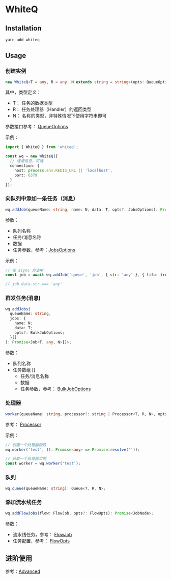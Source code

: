 # WhiteQ

## Installation

```bash
yarn add whiteq
```

## Usage

### 创建实例

```ts
new WhiteQ<T = any, R = any, N extends string = string>(opts: QueueOptions);
```

其中，类型定义：

- T： 任务的数据类型
- R： 任务处理器（Handler）的返回类型
- N： 名称的类型，非特殊情况下使用字符串即可

参数接口参考： [QueueOptions](interfaces.md#QueueOptions)

示例：

```ts
import { WhiteQ } from 'whiteq';

const wq = new WhiteQ({
  // 连接信息，可选
  connection: {
    host: process.env.REDIS_URL || 'localhost',
    port: 6379
  }
});
```

### 向队列中添加一条任务（消息）

```ts
wq.addJob(queueName: string, name: N, data: T, opts?: JobsOptions): Promise<Job<T, R, N>>;
```

参数：

- 队列名称
- 任务/消息名称
- 数据
- 任务参数，参考：[JobsOptions](interfaces.md#JobsOptions)

示例：

```ts
// 在 async 方法中
const job = await wq.addJob('queue', 'job', { str: 'any' }, { lifo: true });

// job.data.str === 'any'
```

### 群发任务(消息)

```ts
wq.addJobs(
  queueName: string,
  jobs: {
    name: N;
    data: T;
    opts?: BulkJobOptions;
  }[]
): Promise<Job<T, any, N>[]>;
```

参数：

- 队列名称
- 任务数组 []
  - 任务/消息名称
  - 数据
  - 任务参数，参考： [BulkJobOptions](interfaces.md#BulkJobOptions)

### 处理器

```ts
worker(queueName: string, processor?: string | Processor<T, R, N>, opts?: WorkerOptions): Worker<T, R, N>;
```

参考： [Processor](interfaces.md#Processor)

示例：

```ts
// 创建一个处理器函数
wq.worker('test', (): Promise<any> => Promise.resolve(''));

// 获取一个处理器实例
const worker = wq.worker('test');
```

### 队列

```ts
wq.queue(queueName: string): Queue<T, R, N>;
```

### 添加流水线任务

```ts
wq.addFlowJobs(flow: FlowJob, opts?: FlowOpts): Promise<JobNode>;
```

参数：

- 流水线任务，参考： [FlowJob](interfaces.md#FlowJob)
- 任务配置，参考： [FlowOpts](interfaces.md#FlowOpts)

## 进阶使用

参考：[Advanced](advanced.md)
